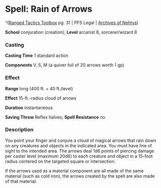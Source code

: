 # Spell: Rain of Arrows

^([Ranged Tactics Toolbox][ss-rain-of-arrows] pg. 31 | PFS Legal | [Archives of Nehtys][sn-rain-of-arrows])

**School** conjuration (creation); **Level** arcanist 8, sorcerer/wizard 8

### Casting

**Casting Time** 1 standard action  

**Components** V, S, M (a quiver full of 20 arrows worth 1 gp)

### Effect

**Range** long (400 ft. + 40 ft./level)  

**Effect** 15-ft.-radius cloud of arrows  

**Duration** instantaneous  

**Saving Throw** Reflex halves; **Spell Resistance** no

### Description

You point your finger and conjure a cloud of magical arrows that rain down on any creatures and objects in the indicated area. You must have line of sight to the intended area. The arrows deal 1d6 points of piercing damage per caster level (maximum 20d6) to each creature and object in a 15-foot radius centered on the targeted square or intersection.  

If the arrows used as a material component are all made of the same material (such as cold iron), the arrows created by the spell are also made of that material.

[ss-rain-of-arrows]: http://paizo.com/products/btpy99s6
[sn-rain-of-arrows]: http://www.archivesofnethys.com/SpellDisplay.aspx?ItemName=Rain%20of%20Arrows